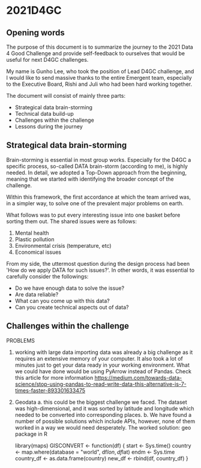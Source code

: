 # 2021D4GC

## Opening words
The purpose of this document is to summarize the journey to the 2021 Data 4 Good Challenge and provide self-feedback to ourselves that would be useful for next D4GC challenges.

My name is Gunho Lee, who took the position of Lead D4GC challenge, and I would like to send massive thanks to the entire Emergent team, especially to the Executive Board, Rishi and Juli who had been hard working together.

The document will consist of mainly three parts:
- Strategical data brain-storming
- Technical data build-up
- Challenges within the challenge
- Lessons during the journey

## Strategical data brain-storming
Brain-storming is essential in most group works. Especially for the D4GC a specific process, so-called DATA brain-storm (according to me), is highly needed. In detail, we adopted a Top-Down approach from the beginning, meaning that we started with identifying the broader concept of the challenge.

Within this framework, the first accordance at which the team arrived was, in a simpler way, to solve one of the prevalent major problems on earth.

What follows was to put every interesting issue into one basket before sorting them out. The shared issues were as follows:  
1. Mental health
2. Plastic pollution
3. Environmental crisis (temperature, etc)
4. Economical issues

From my side, the uttermost question during the design process had been 'How do we apply DATA for such issues?'. In other words, it was essential to carefully consider the followings:  
- Do we have enough data to solve the issue?
- Are data reliable?
- What can you come up with this data?
- Can you create technical aspects out of data?


## Challenges within the challenge
PROBLEMS  
1. working with large data importing data was already a big challenge as it requires an extensive memory of your computer. It also took a lot of minutes just to get your data ready in your working environment. What we could have done would be using PyArrow instead of Pandas. Check this article for more information https://medium.com/towards-data-science/stop-using-pandas-to-read-write-data-this-alternative-is-7-times-faster-893301633475
		
2. Geodata
a. this could be the biggest challenge we faced. The dataset was high-dimensional, and it was sorted by latitude and longitude which needed to be converted into corresponding places. 
b. We have found a number of possible solutions which include APIs, however, none of them worked in a way we would need desperately.
The worked solution: geo package in R 

	library(maps)
	GISCONVERT <- function(df) {
  start <- Sys.time()
  country <- map.where(database = "world",
            df$lon, df$lat)
  endm <- Sys.time
  country_df <- as.data.frame(country)
  new_df <- rbind(df, country_df)
}
